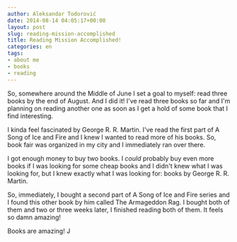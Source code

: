 ```yaml
---
author: Aleksandar Todorović
date: 2014-08-14 04:05:17+00:00
layout: post
slug: reading-mission-accomplished
title: Reading Mission Accomplished!
categories: en
tags:
- about me
- books
- reading
---
```


So, somewhere around the Middle of June I set a goal to myself: read three books by the end of August. And I did it! I've read three books so far and I'm planning on reading another one as soon as I get a hold of some book that I find interesting.

I kinda feel fascinated by George R. R. Martin. I've read the first part of A Song of Ice and Fire and I knew I wanted to read more of his books. So, book fair was organized in my city and I immediately ran over there.

I got enough money to buy two books. I _could_ probably buy even more books if I was looking for some cheap books and I didn't knew what I was looking for, but I knew exactly what I was looking for: books by George R. R. Martin.

So, immediately, I bought a second part of A Song of Ice and Fire series and I found this other book by him called The Armageddon Rag. I bought both of them and two or three weeks later, I finished reading both of them. It feels so damn amazing!

Books are amazing! J
